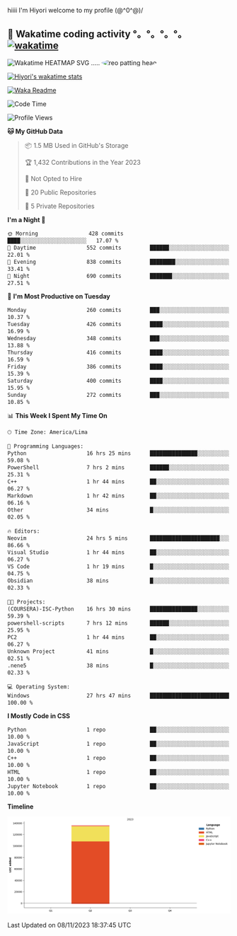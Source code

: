 hiiii I'm Hiyori welcome to my profile \(@^0^@)/

## 🦄 Wakatime coding activity °。°。°。°。[![wakatime](https://wakatime.com/badge/user/49dba2c5-26e1-43a7-9d07-e0f8613d1227.svg)](https://wakatime.com/@49dba2c5-26e1-43a7-9d07-e0f8613d1227) 
<img src="https://wakatime.com/share/@ziajoriii7/ef87015d-57e0-4afb-bb56-1a99a24ea312.svg" width="600" alt="Wakatime HEATMAP SVG"/> ..... <img src="https://i.postimg.cc/RFM2CQFY/reo-patting.webp" alt="reo patting head" width="200" style="border-radius: 50%;">

 [![Hiyori's wakatime stats](https://github-readme-stats.vercel.app/api/wakatime?username=ziajoriii7&theme=buefy&range=last_year&is_including_today=true&layout=compact&hide=markdown)](https://github.com/anuraghazra/github-readme-stats)
 

[![Waka Readme](https://github.com/hiyorijl/hiyorijl/actions/workflows/Waka%20Readme.yml/badge.svg)](https://github.com/hiyorijl/hiyorijl/actions/workflows/Waka%20Readme.yml)

<!--START_SECTION:waka-->
![Code Time](http://img.shields.io/badge/Code%20Time-478%20hrs%2052%20mins-blue)

![Profile Views](http://img.shields.io/badge/Profile%20Views-0-blue)

**🐱 My GitHub Data** 

> 📦 1.5 MB Used in GitHub's Storage 
 > 
> 🏆 1,432 Contributions in the Year 2023
 > 
> 🚫 Not Opted to Hire
 > 
> 📜 20 Public Repositories 
 > 
> 🔑 5 Private Repositories 
 > 
**I'm a Night 🦉** 

```text
🌞 Morning                428 commits         ████░░░░░░░░░░░░░░░░░░░░░   17.07 % 
🌆 Daytime                552 commits         ██████░░░░░░░░░░░░░░░░░░░   22.01 % 
🌃 Evening                838 commits         ████████░░░░░░░░░░░░░░░░░   33.41 % 
🌙 Night                  690 commits         ███████░░░░░░░░░░░░░░░░░░   27.51 % 
```
📅 **I'm Most Productive on Tuesday** 

```text
Monday                   260 commits         ███░░░░░░░░░░░░░░░░░░░░░░   10.37 % 
Tuesday                  426 commits         ████░░░░░░░░░░░░░░░░░░░░░   16.99 % 
Wednesday                348 commits         ███░░░░░░░░░░░░░░░░░░░░░░   13.88 % 
Thursday                 416 commits         ████░░░░░░░░░░░░░░░░░░░░░   16.59 % 
Friday                   386 commits         ████░░░░░░░░░░░░░░░░░░░░░   15.39 % 
Saturday                 400 commits         ████░░░░░░░░░░░░░░░░░░░░░   15.95 % 
Sunday                   272 commits         ███░░░░░░░░░░░░░░░░░░░░░░   10.85 % 
```


📊 **This Week I Spent My Time On** 

```text
🕑︎ Time Zone: America/Lima

💬 Programming Languages: 
Python                   16 hrs 25 mins      ███████████████░░░░░░░░░░   59.08 % 
PowerShell               7 hrs 2 mins        ██████░░░░░░░░░░░░░░░░░░░   25.31 % 
C++                      1 hr 44 mins        ██░░░░░░░░░░░░░░░░░░░░░░░   06.27 % 
Markdown                 1 hr 42 mins        ██░░░░░░░░░░░░░░░░░░░░░░░   06.16 % 
Other                    34 mins             █░░░░░░░░░░░░░░░░░░░░░░░░   02.05 % 

🔥 Editors: 
Neovim                   24 hrs 5 mins       ██████████████████████░░░   86.66 % 
Visual Studio            1 hr 44 mins        ██░░░░░░░░░░░░░░░░░░░░░░░   06.27 % 
VS Code                  1 hr 19 mins        █░░░░░░░░░░░░░░░░░░░░░░░░   04.75 % 
Obsidian                 38 mins             █░░░░░░░░░░░░░░░░░░░░░░░░   02.33 % 

🐱‍💻 Projects: 
(COURSERA)-ISC-Python    16 hrs 30 mins      ███████████████░░░░░░░░░░   59.39 % 
powershell-scripts       7 hrs 12 mins       ██████░░░░░░░░░░░░░░░░░░░   25.95 % 
PC2                      1 hr 44 mins        ██░░░░░░░░░░░░░░░░░░░░░░░   06.27 % 
Unknown Project          41 mins             █░░░░░░░░░░░░░░░░░░░░░░░░   02.51 % 
.nene5                   38 mins             █░░░░░░░░░░░░░░░░░░░░░░░░   02.33 % 

💻 Operating System: 
Windows                  27 hrs 47 mins      █████████████████████████   100.00 % 
```

**I Mostly Code in CSS** 

```text
Python                   1 repo              ██░░░░░░░░░░░░░░░░░░░░░░░   10.00 % 
JavaScript               1 repo              ██░░░░░░░░░░░░░░░░░░░░░░░   10.00 % 
C++                      1 repo              ██░░░░░░░░░░░░░░░░░░░░░░░   10.00 % 
HTML                     1 repo              ██░░░░░░░░░░░░░░░░░░░░░░░   10.00 % 
Jupyter Notebook         1 repo              ██░░░░░░░░░░░░░░░░░░░░░░░   10.00 % 
```



**Timeline**

![Lines of Code chart](https://raw.githubusercontent.com/hiyorijl/hiyorijl/main/assets/bar_graph.png)


 Last Updated on 08/11/2023 18:37:45 UTC
<!--END_SECTION:waka-->
